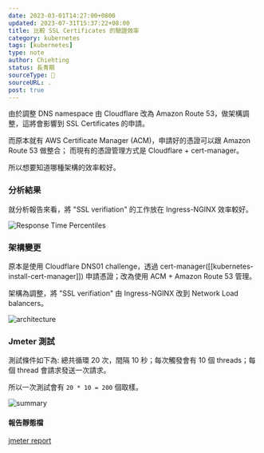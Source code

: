 ```yaml
---
date: 2023-03-01T14:27:00+0800
updated: 2023-07-31T15:37:22+08:00
title: 比較 SSL Certificates 的驗證效率
category: kubernetes
tags: [kubernetes]
type: note
author: Chiehting
status: 長青期
sourceType: 📜️
sourceURL: .
post: true
---
```


由於調整 DNS namespace 由 Cloudflare 改為 Amazon Route 53，做架構調整，這將會影響到 SSL Certificates 的申請。

而原本就有 AWS Certificate Manager (ACM)，申請好的憑證可以跟 Amazon Route 53 做整合；
而現有的憑證管理方式是 Cloudflare + cert-manager。

所以想要知道哪種架構的效率較好。

<!--more-->

### 分析結果

就分析報告來看，將 "SSL verifiation" 的工作放在 Ingress-NGINX 效率較好。

![Response Time Percentiles](https://storage.googleapis.com/chiehting.com/blog/2023-03-01-compare-the-authentication-efficiency-of-ssl-certificates-4.png)

### 架構變更

原本是使用 Cloudflare DNS01 challenge，透過 cert-manager([[kubernetes-install-cert-manager]]) 申請憑證；改為使用 ACM + Amazon Route 53 管理。

架構為調整，將 "SSL verifiation" 由 Ingress-NGINX 改到 Network Load balancers。

![architecture](https://storage.googleapis.com/chiehting.com/blog/2023-03-01-compare-the-authentication-efficiency-of-ssl-certificates-1.png)

### Jmeter 測試

測試條件如下為: 總共循環 20 次，間隔 10 秒；每次觸發會有 10 個 threads；每個 thread 會請求發送一次請求。

所以一次測試會有 `20 * 10 = 200` 個取樣。

![summary](https://storage.googleapis.com/chiehting.com/blog/2023-03-01-compare-the-authentication-efficiency-of-ssl-certificates-3.png)

#### 報告靜態檔

[jmeter report](https://storage.googleapis.com/chiehting.com/blog/2023-03-01-compare-the-authentication-efficiency-of-ssl-certificates-2/index.html)
